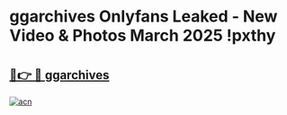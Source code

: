 # ggarchives Onlyfans Leaked - New Video & Photos March 2025 !pxthy

# <h2><a href="https://gqhx8y.iuczelnia.edu.pl?title=ggarchives&ref=pxthy">🔗👉 🔴 ggarchives</a></h2>

[![acn](https://github.com/user-attachments/assets/0f9c940e-d8b0-45ae-aac7-cd30a18b3e1c)](https://gqhx8y.iuczelnia.edu.pl?title=ggarchives&ref=pxthy)

